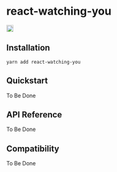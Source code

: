 # react-watching-you

<a href="https://www.npmjs.com/package/react-watching-you"><img src="https://badge.fury.io/js/react-watching-you.svg" alt="npm version" height="18"></a>

## Installation

```
yarn add react-watching-you
```

## Quickstart

To Be Done

## API Reference

To Be Done

## Compatibility

To Be Done

<!-- |           | Chrome | Firefox | Safari |   IE  | Edge | iOS Safari/Chrome | Android Chrome |
|-----------|:------:|:-------:|:------:|:-----:|:----:|:-----------------:|:--------------:|
| Supported |  ✔ 10+ |   ✔ 4+  | ✔ 6.1+ | ✔ 10+ |   ✔  |       ✔ 6.1+      |        ✔       | -->